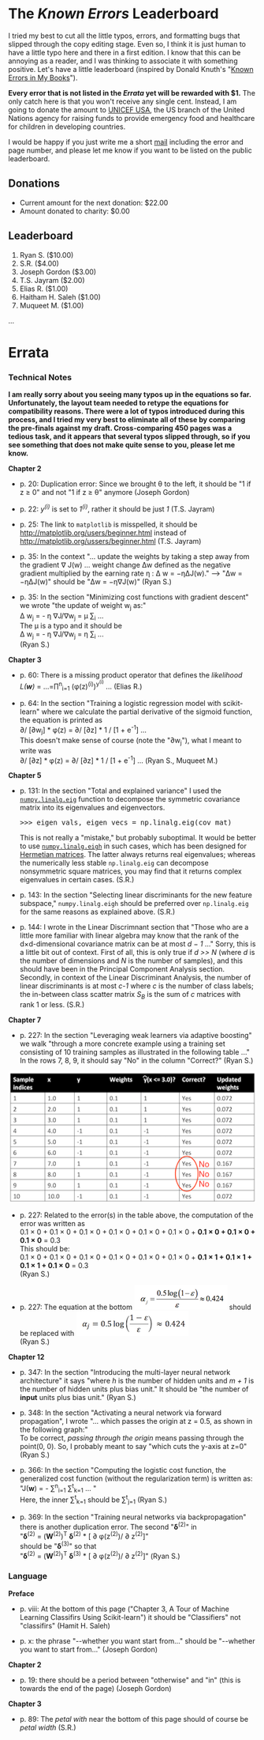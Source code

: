 The *Known Errors* Leaderboard
========================

I tried my best to cut all the little typos, errors, and formatting bugs that slipped through the copy editing stage. Even so, I think it is just human to have a little typo here and there in a first edition. I know that this can be annoying as a reader, and I was thinking to associate it with something positive. Let's have a little leaderboard (inspired by Donald Knuth's "[Known Errors in My Books](http://www-cs-faculty.stanford.edu/~uno/books.html)").

**Every error that is not listed in the *Errata* yet will be rewarded with $1.**
The only catch here is that you won't receive any single cent. Instead, I am going to donate the amount to [UNICEF USA](http://www.unicefusa.org), the US branch of the United Nations agency for raising funds to provide emergency food and healthcare for children in developing countries.

I would be happy if you just write me a short [mail](mailto:mail@sebastianraschka.com) including the error and page number, and please let me know if you want to be listed on the public leaderboard.


## Donations

- Current amount for the next donation: $22.00
- Amount donated to charity: $0.00

## Leaderboard

1. Ryan S. ($10.00)
2. S.R. ($4.00)
3. Joseph Gordon ($3.00)
4. T.S. Jayram ($2.00)
5. Elias R. ($1.00)
6. Haitham H. Saleh ($1.00)
7. Muqueet M. ($1.00)


...

# Errata

### Technical Notes

**I am really sorry about you seeing many typos up in the equations so far. Unfortunately, the layout team needed to retype the equations for compatibility reasons. There were a lot of typos introduced during this process, and I tried my very best to eliminate all of these by comparing the pre-finals against my draft. Cross-comparing 450 pages was a tedious task, and it appears that several typos slipped through, so if you see something that does not make quite sense to you, please let me know.**



**Chapter 2**

- p. 20: Duplication error: Since we brought &theta; to the left, it should be "1 if z &#8805; 0" and not  "1 if z &#8805; &theta;" anymore (Joseph Gordon)
- p. 22:  *y<sup>(i)</sup>* is set to *1<sup>(i)</sup>*, rather it should be just *1* (T.S. Jayram)
- p. 25:  The link to `matplotlib` is misspelled, it should be http://matplotlib.org/users/beginner.html instead of http://matplotlib.org/ussers/beginner.html (T.S. Jayram)
- p. 35:  In the context "... update the weights by taking a step away from the gradient &nabla; J(w) ... weight change  &Delta;w defined as the negative gradient multiplied by the earning rate &eta; : &Delta; w = −&eta;&Delta;J(w)."  --> "&Delta;w = −&eta;&Delta;J(w)" should be "&Delta;w = −&eta;&nabla;J(w)" (Ryan S.)

- p. 35: In the section "Minimizing cost functions with gradient descent" we wrote "the update of weight w<sub>j</sub> as:"  
&Delta; w<sub>j</sub> = - &eta;     &nabla;J/&nabla;w<sub>j</sub> = &mu; &sum;<sub>i</sub> ...   
The &mu; is a typo and it should be  
&Delta; w<sub>j</sub> = - &eta;     &nabla;J/&nabla;w<sub>j</sub> = &eta; &sum;<sub>i</sub> ...  
(Ryan S.)

**Chapter 3**

- p. 60: There is a missing product operator that defines the *likelihood* *L(**w**)* = ...=&prod;<sup>n</sup><sub>i=1</sub> (&phi;(z)<sup>(i)</sup>)<sup>y<sup>(i)</sup></sup> ... (Elias R.)

- p. 64: In the section "Training a logistic regression model with scikit-learn" where we calculate the partial derivative of the sigmoid function, the equation is printed as   
&part;/ [&part;w<sub>j</sub>]  * &phi;(z) = &part;/ [&part;z] * 1 / [1 + e<sup>-1</sup>] ...  
This doesn't make sense of course (note the "&part;w<sub>j</sub>"), what I meant to write was  
&part;/ [&part;z] * &phi;(z) = &part;/ [&part;z] * 1 / [1 + e<sup>-1</sup>] ... (Ryan S., Muqueet M.)

**Chapter 5**

- p. 131: In the section "Total and explained variance" I used the [`numpy.linalg.eig`](http://docs.scipy.org/doc/numpy/reference/generated/numpy.linalg.eig.html) function to decompose the symmetric covariance matrix into its eigenvalues and eigenvectors.
    <pre>>>> eigen_vals, eigen_vecs = np.linalg.eig(cov_mat)</pre>
    This is not really a "mistake," but probably suboptimal. It would be better to use [`numpy.linalg.eigh`](http://docs.scipy.org/doc/numpy/reference/generated/numpy.linalg.eigh.html) in such cases, which has been designed for [Hermetian matrices](https://en.wikipedia.org/wiki/Hermitian_matrix). The latter always returns real  eigenvalues; whereas the numerically less stable `np.linalg.eig` can decompose nonsymmetric square matrices, you may find that it returns complex eigenvalues in certain cases. (S.R.)


- p. 143: In the section "Selecting linear discriminants for the new feature subspace," `numpy.linalg.eigh` should be preferred over `np.linalg.eig` for the same reasons as explained above. (S.R.)


- p. 144: I wrote in the Linear Discrimnant section that "Those who are a little more familiar with linear algebra may know that the rank of the d×d-dimensional covariance matrix can be at most *d − 1* ..." Sorry, this is a little bit out of context. First of all, this is only true if *d >> N* (where *d* is the number of dimensions and *N* is the number of samples), and this should have been in the Principal Component Analysis section. Secondly, in context of the Linear Discriminant Analysis, the number of linear discriminants is at most <em>c-1</em> where <em>c</em> is the number of class labels; the in-between class scatter matrix <em>S<sub>B</sub></em> is the sum of <em>c</em> matrices with rank 1 or less.</strong> (S.R.)

**Chapter 7**

- p. 227: In the section "Leveraging weak learners via adaptive boosting" we walk "through a more concrete example using a training set consisting of 10 training samples as illustrated in the following table ..." In the rows 7, 8, 9, it should say "No" in the column "Correct?" (Ryan S.)

![](./images/errata/07_10_err.png)

- p. 227: Related to the error(s) in the table above, the computation of the error was written as  
0.1 &times; 0 + 0.1 &times; 0 + 0.1 &times; 0 + 0.1 &times; 0 + 0.1 &times; 0 + 0.1 &times; 0 +  **0.1 &times; 0 + 0.1 &times; 0 + 0.1 &times; 0** = 0.3  
This should be:  
0.1 &times; 0 + 0.1 &times; 0 + 0.1 &times; 0 + 0.1 &times; 0 + 0.1 &times; 0 + 0.1 &times; 0 + **0.1 &times; 1 + 0.1 &times; 1 + 0.1 &times; 1 + 0.1 &times; 0** = 0.3  
(Ryan S.)

- p. 227: The equation at the bottom
![](./images/errata/07_eq_p227_01_wrong.png) should be replaced with ![](./images/errata/07_eq_p227_01_correct.png)  
(Ryan S.)

**Chapter 12**

- p. 347: In the section "Introducing the multi-layer neural network architecture" it says "where *h* is the number of hidden units and *m + 1* is the number of hidden units plus bias unit." It should be "the number of **input** units plus bias unit." (Ryan S.)

- p. 348: In the section "Activating a neural network via forward propagation", I wrote "... which passes the origin at z = 0.5, as shown in the following graph:"  
To be correct, *passing through the origin* means passing through the point(0, 0). So, I probably meant to say "which cuts the y-axis at z=0" (Ryan S.)

- p. 366: In the section "Computing the logistic cost function, the generalized cost function (without the regularization term) is written as:
"J(**w**) = - &sum;<sup>n</sup><sub>i=1</sub> &sum;<sup>t</sup><sub>k=1</sub> ... "  
Here, the inner &sum;<sup>t</sup><sub>k=1</sub> should be &sum;<sup>t</sup><sub>j=1</sub> (Ryan S.)


- p. 369: In the section "Training neural networks via backpropagation" there is another duplication error. The second
      "**&delta;**<sup>(2)</sup>" in   
      "**&delta;**<sup>(2)</sup> = (**W**<sup>(2)</sup>)<sup>T</sup> **&delta;**<sup>(2)</sup> * [ &part; &phi;(z<sup>(2)</sup>)/  &part; z<sup>(2)</sup>]"  
      should be "**&delta;**<sup>(3)</sup>"  so that   
      "**&delta;**<sup>(2)</sup> = (**W**<sup>(2)</sup>)<sup>T</sup> **&delta;**<sup>(3)</sup> * [ &part; &phi;(z<sup>(2)</sup>)/  &part; z<sup>(2)</sup>]" (Ryan S.)

### Language

**Preface**

- p. viii: At the bottom of this page ("Chapter 3, A Tour of Machine Learning Classifirs Using Scikit-learn") it should be "Classifiers" not "classifirs" (Hamit H. Saleh)

- p. x: the phrase "--whether you want start from..." should be  "--whether you want to start from..." (Joseph Gordon)


**Chapter 2**

- p. 19: there should be a period between "otherwise" and "in" (this is towards the end of the page) (Joseph Gordon)

**Chapter 3**

- p. 89: The *petal with* near the bottom of this page should of course be *petal width* (S.R.)
